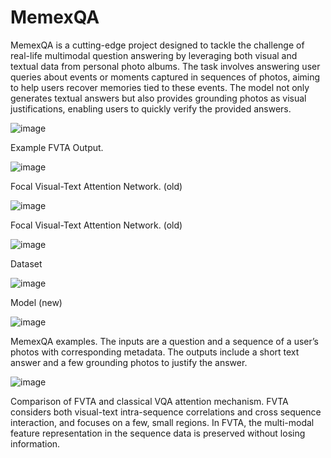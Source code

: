 # MemexQA
MemexQA is a cutting-edge project designed to tackle the challenge of real-life multimodal question answering by leveraging both visual and textual data from personal photo albums. The task involves answering user queries about events or moments captured in sequences of photos, aiming to help users recover memories tied to these events. The model not only generates textual answers but also provides grounding photos as visual justifications, enabling users to quickly verify the provided answers.


![image](https://github.com/user-attachments/assets/84ad409d-8205-455a-9def-11d2b7ba32ea)

Example FVTA Output.

![image](https://github.com/user-attachments/assets/799a77ea-1036-4145-8a92-7776385deed8)

Focal Visual-Text Attention Network. (old)

![image](https://github.com/user-attachments/assets/a11cff51-d16f-4027-aa7f-1dbc30040910)

Focal Visual-Text Attention Network. (old)

![image](https://github.com/user-attachments/assets/a0467903-0b91-44ee-8dd5-dc2af862e1b8)

Dataset

![image](https://github.com/user-attachments/assets/c7196388-820b-460a-b632-a610f64a6808)

Model (new)

![image](https://github.com/user-attachments/assets/c3dacbce-bff5-4af9-8925-f5aadfa238e4)

MemexQA examples. The inputs are a question and a sequence
of a user’s photos with corresponding metadata. The outputs include a
short text answer and a few grounding photos to justify the answer.

![image](https://github.com/user-attachments/assets/a4e97ef4-d31b-49de-ae33-907668cbc67a)

Comparison of FVTA and classical VQA attention mechanism.
FVTA considers both visual-text intra-sequence correlations and cross
sequence interaction, and focuses on a few, small regions. In FVTA, the
multi-modal feature representation in the sequence data is preserved
without losing information.
